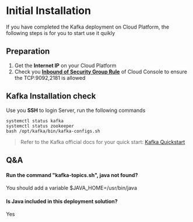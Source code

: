 # Initial Installation

If you have completed the Kafka deployment on Cloud Platform, the following steps is for you to start use it quikly

## Preparation

1. Get the **Internet IP** on your Cloud Platform
2. Check you **[Inbound of Security Group Rule](https://support.websoft9.com/docs/faq/tech-instance.html)** of Cloud Console to ensure the TCP:9092,2181 is allowed

## Kafka Installation check

Use you **SSH** to login Server, run the following commands

```
systemctl status kafka
systemctl status zookeeper
bash /opt/kafka/bin/kafka-configs.sh
```

> Refer to the Kafka official docs for your quick start: [Kafka Quickstart](https://kafka.apache.org/quickstart)

## Q&A

#### Run the command "kafka-topics.sh", java not found?

You should add a variable $JAVA_HOME=/usr/bin/java

#### Is Java included in this deployment solution?

Yes